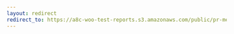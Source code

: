 ```yaml
---
layout: redirect
redirect_to: https://a8c-woo-test-reports.s3.amazonaws.com/public/pr-merge/41936/api/index.html
---
```

